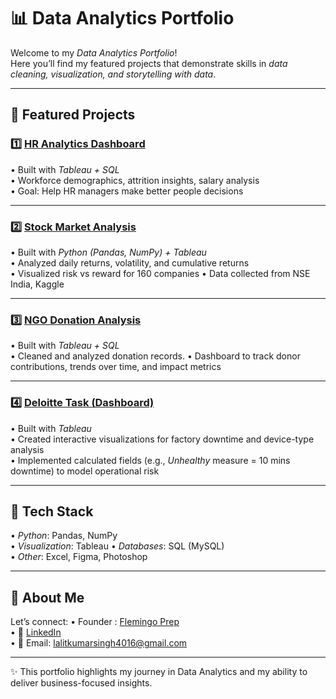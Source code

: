 # 📊 Data Analytics Portfolio

Welcome to my *Data Analytics Portfolio*!  
Here you’ll find my featured projects that demonstrate skills in *data cleaning, visualization, and storytelling with data*.  

---

## 🔹 Featured Projects

### 1️⃣ [HR Analytics Dashboard](https://public.tableau.com/views/HRDashboard_17569191985160/HRSummary?:language=en-US&:sid=&:redirect=auth&:display_count=n&:origin=viz_share_link)
•⁠  ⁠Built with *Tableau + SQL*  
•⁠  ⁠Workforce demographics, attrition insights, salary analysis  
•⁠  ⁠Goal: Help HR managers make better people decisions  

---

### 2️⃣ [Stock Market Analysis](https://public.tableau.com/views/Stocksanalysis_17570680419750/Dashboard1?:language=en-US&:sid=&:redirect=auth&:display_count=n&:origin=viz_share_link)
•⁠  ⁠Built with *Python (Pandas, NumPy) + Tableau*  
•⁠  ⁠Analyzed daily returns, volatility, and cumulative returns  
•⁠  ⁠Visualized risk vs reward for 160 companies
•⁠  ⁠Data collected from NSE India, Kaggle

---

### 3️⃣ [NGO Donation Analysis](https://public.tableau.com/views/DonationDashboardNGO/Donationdashboard?:language=en-US&:sid=&:redirect=auth&:display_count=n&:origin=viz_share_link)
•⁠  ⁠Built with *Tableau + SQL*  
•⁠  ⁠Cleaned and analyzed donation records.
•⁠  ⁠Dashboard to track donor contributions, trends over time, and impact metrics  

---

### 4️⃣ [Deloitte Task (Dashboard)](https://public.tableau.com/shared/ZG4583RW9?:display_count=n&:origin=viz_share_link)  
•⁠  ⁠Built with *Tableau*  
•⁠  ⁠Created interactive visualizations for factory downtime and device-type analysis  
•⁠  ⁠Implemented calculated fields (e.g., *Unhealthy* measure = 10 mins downtime) to model operational risk  

---

## 🔹 Tech Stack
•⁠  ⁠*Python*: Pandas, NumPy  
•⁠  ⁠*Visualization*: Tableau 
•⁠  ⁠*Databases*: SQL (MySQL)  
•⁠  ⁠*Other*: Excel, Figma, Photoshop

---

## 🔹 About Me
Let’s connect: 
•⁠  Founder : [Flemingo Prep](flemingoprep.com)  
•⁠  ⁠💼 [LinkedIn](www.linkedin.com/in/lalit-singh-827337230)  
•⁠  ⁠📧 Email: lalitkumarsingh4016@gmail.com

---

✨ This portfolio highlights my journey in Data Analytics and my ability to deliver business-focused insights.
